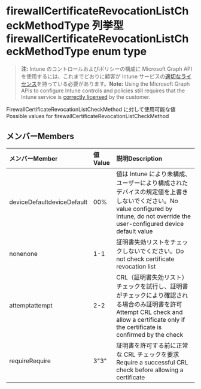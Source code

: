 # <a name="firewallcertificaterevocationlistcheckmethodtype-enum-type"></a><span data-ttu-id="73d78-101">firewallCertificateRevocationListCheckMethodType 列挙型</span><span class="sxs-lookup"><span data-stu-id="73d78-101">firewallCertificateRevocationListCheckMethodType enum type</span></span>

> <span data-ttu-id="73d78-102">**注:** Intune のコントロールおよびポリシーの構成に Microsoft Graph API を使用するには、これまでどおりに顧客が Intune サービスの[適切なライセンス](https://go.microsoft.com/fwlink/?linkid=839381)を持っている必要があります。</span><span class="sxs-lookup"><span data-stu-id="73d78-102">**Note:** Using the Microsoft Graph APIs to configure Intune controls and policies still requires that the Intune service is [correctly licensed](https://go.microsoft.com/fwlink/?linkid=839381) by the customer.</span></span>

<span data-ttu-id="73d78-103">FirewallCertificateRevocationListCheckMethod に対して使用可能な値</span><span class="sxs-lookup"><span data-stu-id="73d78-103">Possible values for firewallCertificateRevocationListCheckMethod</span></span>
## <a name="members"></a><span data-ttu-id="73d78-104">メンバー</span><span class="sxs-lookup"><span data-stu-id="73d78-104">Members</span></span>
|<span data-ttu-id="73d78-105">メンバー</span><span class="sxs-lookup"><span data-stu-id="73d78-105">Member</span></span>|<span data-ttu-id="73d78-106">値</span><span class="sxs-lookup"><span data-stu-id="73d78-106">Value</span></span>|<span data-ttu-id="73d78-107">説明</span><span class="sxs-lookup"><span data-stu-id="73d78-107">Description</span></span>|
|:---|:---|:---|
|<span data-ttu-id="73d78-108">deviceDefault</span><span class="sxs-lookup"><span data-stu-id="73d78-108">deviceDefault</span></span>|<span data-ttu-id="73d78-109">0</span><span class="sxs-lookup"><span data-stu-id="73d78-109">0%</span></span>|<span data-ttu-id="73d78-110">値は Intune により未構成、ユーザーにより構成されたデバイスの規定値を上書きしないでください。</span><span class="sxs-lookup"><span data-stu-id="73d78-110">No value configured by Intune, do not override the user-configured device default value</span></span>|
|<span data-ttu-id="73d78-111">none</span><span class="sxs-lookup"><span data-stu-id="73d78-111">none</span></span>|<span data-ttu-id="73d78-112">1</span><span class="sxs-lookup"><span data-stu-id="73d78-112">-1</span></span>|<span data-ttu-id="73d78-113">証明書失効リストをチェックしないでください。</span><span class="sxs-lookup"><span data-stu-id="73d78-113">Do not check certificate revocation list</span></span>|
|<span data-ttu-id="73d78-114">attempt</span><span class="sxs-lookup"><span data-stu-id="73d78-114">attempt</span></span>|<span data-ttu-id="73d78-115">2</span><span class="sxs-lookup"><span data-stu-id="73d78-115">-2</span></span>|<span data-ttu-id="73d78-116">CRL（証明書失効リスト）チェックを試行し、証明書がチェックにより確認される場合のみ証明書を許可</span><span class="sxs-lookup"><span data-stu-id="73d78-116">Attempt CRL check and allow a certificate only if the certificate is confirmed by the check</span></span>|
|<span data-ttu-id="73d78-117">require</span><span class="sxs-lookup"><span data-stu-id="73d78-117">Require</span></span>|<span data-ttu-id="73d78-118">3</span><span class="sxs-lookup"><span data-stu-id="73d78-118">"3"</span></span>|<span data-ttu-id="73d78-119">証明書を許可する前に正常な CRL チェックを要求</span><span class="sxs-lookup"><span data-stu-id="73d78-119">Require a successful CRL check before allowing a certificate</span></span>|



